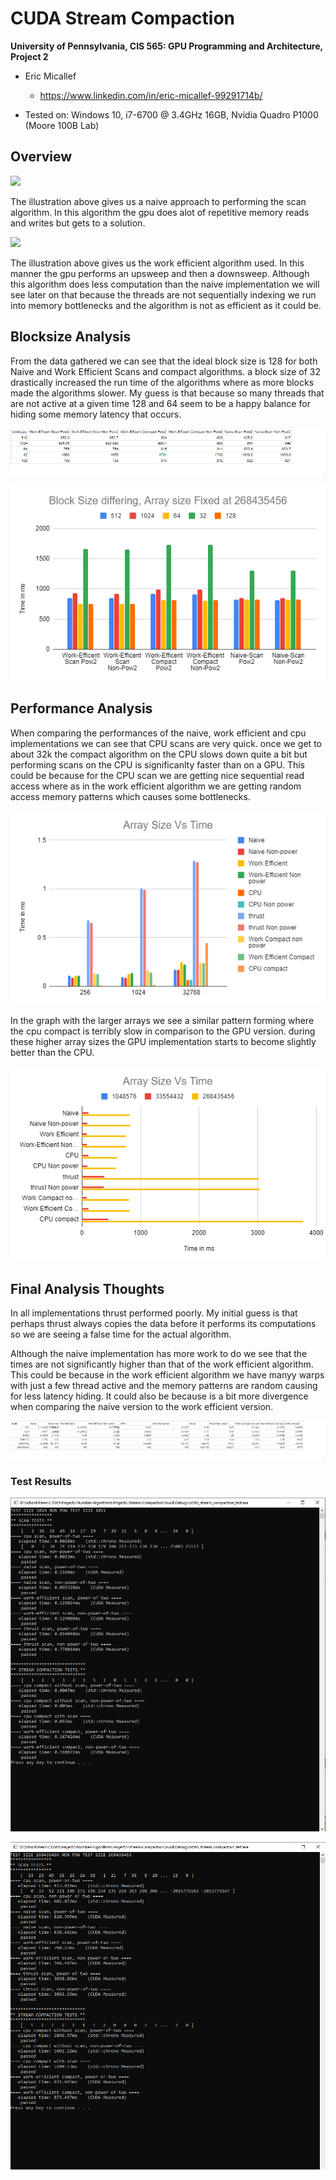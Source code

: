 CUDA Stream Compaction
======================

**University of Pennsylvania, CIS 565: GPU Programming and Architecture, Project 2**

* Eric Micallef
  * https://www.linkedin.com/in/eric-micallef-99291714b/
  
* Tested on: Windows 10, i7-6700 @ 3.4GHz 16GB, Nvidia Quadro P1000 (Moore 100B Lab)


## Overview

![](img/figure-39-2.PNG)

The illustration above gives us a naive approach to performing the scan algorithm. In this algorithm the gpu does alot of repetitive memory reads and writes but gets to a solution. 

![](img/figure-39-4.PNG)

The illustration above gives us the work efficient algorithm used. In this manner the gpu performs an upsweep and then a downsweep. 
Although this algorithm does less computation than the naive implementation we will see later on that because the threads are not sequentially indexing we run into memory bottlenecks and the algorithm is not as efficient as it could be.

## Blocksize Analysis

From the data gathered we can see that the ideal block size is 128 for both Naive and Work Efficient Scans and compact algorithms.
a block size of 32 drastically increased the run time of the algorithms where as more blocks made the algorithms slower. My guess is that because so many threads that are not active at a given time 128 and 64 seem to be a happy balance for hiding some memory latency that occurs.

![](img/differingblocksraw.PNG)

![](img/differingblocks.PNG)

## Performance Analysis

When comparing the performances of the naive, work efficient and cpu implementations we can see that CPU scans are very quick. once we get to about 32k the compact algorithm on the CPU slows down quite a bit but performing scans on the CPU is significanlty faster than on a GPU. This could be because for the CPU scan we are getting nice sequential read access where as in the work efficient algorithm we are getting random access memory patterns which causes some bottlenecks. 

![](img/smaller_graph.PNG)

In the graph with the larger arrays we see a similar pattern forming where the cpu compact is terribly slow in comparison to the GPU version. during these higher array sizes the GPU implementation starts to become slightly better than the CPU.

![](img/larger_graph.PNG)

## Final Analysis Thoughts

In all implementations thrust performed poorly. My initial guess is that perhaps thrust always copies the data before it performs its computations so we are seeing a false time for the actual algorithm.

Although the naive implementation has more work to do we see that the times are not significantly higher than that of the work efficient algorithm. This could be because in the work efficient algorithm we have manyy warps with just a few thread active and the memory patterns are random causing for less latency hiding. It could also be because is a bit more divergence when comparing the naive version to the work efficient version.

![](img/graph_raw.PNG)
### Test Results

![](img/moderate_test_result.PNG)

![](img/large_test_result.PNG)
